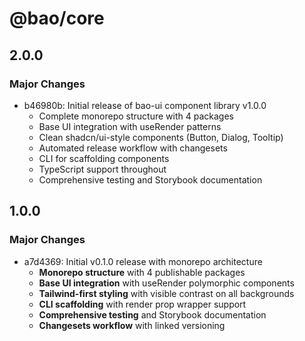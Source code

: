 # @bao/core

## 2.0.0

### Major Changes

- b46980b: Initial release of bao-ui component library v1.0.0
  - Complete monorepo structure with 4 packages
  - Base UI integration with useRender patterns
  - Clean shadcn/ui-style components (Button, Dialog, Tooltip)
  - Automated release workflow with changesets
  - CLI for scaffolding components
  - TypeScript support throughout
  - Comprehensive testing and Storybook documentation

## 1.0.0

### Major Changes

- a7d4369: Initial v0.1.0 release with monorepo architecture
  - **Monorepo structure** with 4 publishable packages
  - **Base UI integration** with useRender polymorphic components
  - **Tailwind-first styling** with visible contrast on all backgrounds
  - **CLI scaffolding** with render prop wrapper support
  - **Comprehensive testing** and Storybook documentation
  - **Changesets workflow** with linked versioning
